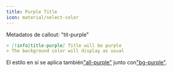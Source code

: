 ```yaml
---
title: Purple Title
icon: material/select-color
---
```


Metadatos de callout: "tit-purple"

```md
> [!info|title-purple] Title will be purple
> The background color will display as usual
```

El estilo en sí se aplica también["all-purple"](../combined-styling/page-4.md)
junto con["bg-purple"](../bg-styling/page-4.md).

